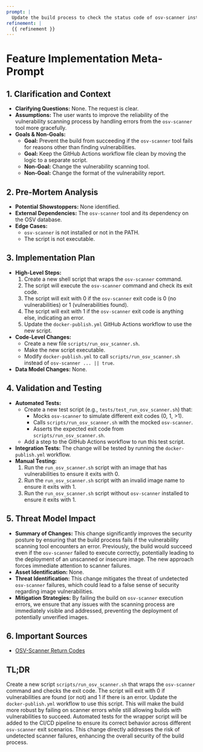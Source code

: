 ```yaml
---
prompt: |
  Update the build process to check the status code of osv-scanner instead of using `|| true`. Return codes are describe in this link: https://google.github.io/osv-scanner/output/#return-codes. The build should succeed if there are 0 or more vulnerabilities found, but fail if there are any problems executing the scan. Avoid inline logic in the github action if possible.
refinement: |
  {{ refinement }}
---
```


# Feature Implementation Meta-Prompt

## 1. Clarification and Context

- **Clarifying Questions:** None. The request is clear.
- **Assumptions:** The user wants to improve the reliability of the vulnerability scanning process by handling errors from the `osv-scanner` tool more gracefully.
- **Goals & Non-Goals:**
    - **Goal:** Prevent the build from succeeding if the `osv-scanner` tool fails for reasons other than finding vulnerabilities.
    - **Goal:** Keep the GitHub Actions workflow file clean by moving the logic to a separate script.
    - **Non-Goal:** Change the vulnerability scanning tool.
    - **Non-Goal:** Change the format of the vulnerability report.

## 2. Pre-Mortem Analysis

- **Potential Showstoppers:** None identified.
- **External Dependencies:** The `osv-scanner` tool and its dependency on the OSV database.
- **Edge Cases:**
    - `osv-scanner` is not installed or not in the PATH.
    - The script is not executable.

## 3. Implementation Plan

- **High-Level Steps:**
    1. Create a new shell script that wraps the `osv-scanner` command.
    2. The script will execute the `osv-scanner` command and check its exit code.
    3. The script will exit with 0 if the `osv-scanner` exit code is 0 (no vulnerabilities) or 1 (vulnerabilities found).
    4. The script will exit with 1 if the `osv-scanner` exit code is anything else, indicating an error.
    5. Update the `docker-publish.yml` GitHub Actions workflow to use the new script.
- **Code-Level Changes:**
    - Create a new file `scripts/run_osv_scanner.sh`.
    - Make the new script executable.
    - Modify `docker-publish.yml` to call `scripts/run_osv_scanner.sh` instead of `osv-scanner ... || true`.
- **Data Model Changes:** None.

## 4. Validation and Testing

- **Automated Tests:**
    - Create a new test script (e.g., `tests/test_run_osv_scanner.sh`) that: 
        - Mocks `osv-scanner` to simulate different exit codes (0, 1, >1).
        - Calls `scripts/run_osv_scanner.sh` with the mocked `osv-scanner`.
        - Asserts the expected exit code from `scripts/run_osv_scanner.sh`.
    - Add a step to the GitHub Actions workflow to run this test script.
- **Integration Tests:** The change will be tested by running the `docker-publish.yml` workflow.
- **Manual Testing:**
    1. Run the `run_osv_scanner.sh` script with an image that has vulnerabilities to ensure it exits with 0.
    2. Run the `run_osv_scanner.sh` script with an invalid image name to ensure it exits with 1.
    3. Run the `run_osv_scanner.sh` script without `osv-scanner` installed to ensure it exits with 1.

## 5. Threat Model Impact

- **Summary of Changes:** This change significantly improves the security posture by ensuring that the build process fails if the vulnerability scanning tool encounters an error. Previously, the build would succeed even if the `osv-scanner` failed to execute correctly, potentially leading to the deployment of an unscanned or insecure image. The new approach forces immediate attention to scanner failures.
- **Asset Identification:** None.
- **Threat Identification:** This change mitigates the threat of undetected `osv-scanner` failures, which could lead to a false sense of security regarding image vulnerabilities.
- **Mitigation Strategies:** By failing the build on `osv-scanner` execution errors, we ensure that any issues with the scanning process are immediately visible and addressed, preventing the deployment of potentially unverified images.

## 6. Important Sources

- [OSV-Scanner Return Codes](https://google.github.io/osv-scanner/output/#return-codes)

## TL;DR

Create a new script `scripts/run_osv_scanner.sh` that wraps the `osv-scanner` command and checks the exit code. The script will exit with 0 if vulnerabilities are found (or not) and 1 if there is an error. Update the `docker-publish.yml` workflow to use this script. This will make the build more robust by failing on scanner errors while still allowing builds with vulnerabilities to succeed. Automated tests for the wrapper script will be added to the CI/CD pipeline to ensure its correct behavior across different `osv-scanner` exit scenarios. This change directly addresses the risk of undetected scanner failures, enhancing the overall security of the build process.